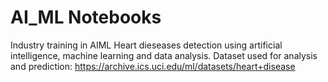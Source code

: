 # AI_ML Notebooks
Industry training in AIML Heart dieseases detection using artificial intelligence, machine learning and data analysis.
Dataset used for analysis and prediction: https://archive.ics.uci.edu/ml/datasets/heart+disease
